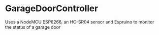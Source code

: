 # GarageDoorController
Uses a NodeMCU ESP8266, an HC-SR04 sensor and Espruino to monitor the status of a garage door
